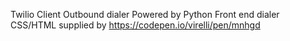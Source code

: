 Twilio Client Outbound dialer 
Powered by Python
Front end dialer CSS/HTML supplied by https://codepen.io/virelli/pen/mnhgd